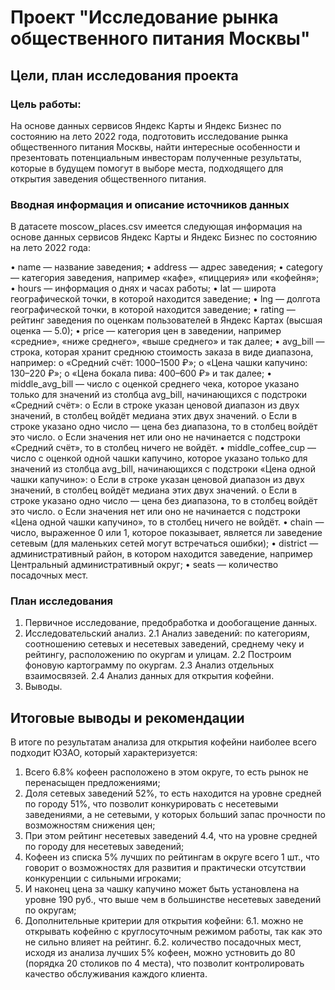 # Проект "Исследование рынка общественного питания Москвы"

## Цели, план исследования проекта

###  Цель работы:

На основе данных сервисов Яндекс Карты и Яндекс Бизнес по состоянию на лето 2022 года, 
подготовить исследование рынка общественного питания Москвы, 
найти интересные особенности и презентовать потенциальным инвесторам полученные результаты, 
которые в будущем помогут в выборе места, подходящего для открытия заведения общественного питания.

### Вводная информация и описание источников данных

В датасете moscow_places.csv имеется следующая информация на основе данных сервисов Яндекс Карты и Яндекс Бизнес по состоянию на лето 2022 года:

•    name — название заведения;
•    address — адрес заведения;
•    category — категория заведения, например «кафе», «пиццерия» или «кофейня»;
•    hours — информация о днях и часах работы;
•    lat — широта географической точки, в которой находится заведение;
•    lng — долгота географической точки, в которой находится заведение;
•    rating — рейтинг заведения по оценкам пользователей в Яндекс Картах (высшая оценка — 5.0);
•    price — категория цен в заведении, например «средние», «ниже среднего», «выше среднего» и так далее;
•    avg_bill — строка, которая хранит среднюю стоимость заказа в виде диапазона, например: 
    o    «Средний счёт: 1000–1500 ₽»;
    o    «Цена чашки капучино: 130–220 ₽»;
    o    «Цена бокала пива: 400–600 ₽» и так далее;
•    middle_avg_bill — число с оценкой среднего чека, которое указано только для значений из столбца avg_bill, начинающихся с подстроки «Средний счёт»: 
    o    Если в строке указан ценовой диапазон из двух значений, в столбец войдёт медиана этих двух значений.
    o    Если в строке указано одно число — цена без диапазона, то в столбец войдёт это число.
    o    Если значения нет или оно не начинается с подстроки «Средний счёт», то в столбец ничего не войдёт.
•    middle_coffee_cup — число с оценкой одной чашки капучино, которое указано только для значений из столбца avg_bill, начинающихся с подстроки «Цена одной чашки капучино»: 
    o    Если в строке указан ценовой диапазон из двух значений, в столбец войдёт медиана этих двух значений.
    o    Если в строке указано одно число — цена без диапазона, то в столбец войдёт это число.
    o    Если значения нет или оно не начинается с подстроки «Цена одной чашки капучино», то в столбец ничего не войдёт.
•    chain — число, выраженное 0 или 1, которое показывает, является ли заведение сетевым (для маленьких сетей могут встречаться ошибки);
•    district — административный район, в котором находится заведение, например Центральный административный округ;
•    seats — количество посадочных мест.

### План исследования

1. Первичное исследование, предобработка и дообогащение данных.
2. Исследовательский анализ. 
2.1 Анализ заведений: по категориям, соотношению сетевых и несетевых заведений, 
среднему чеку и рейтингу, расположению по окургам и улицам.
2.2 Построим фоновую картограмму по окургам. 
2.3 Анализ отдельных взаимосвязей.
2.4 Анализ данных для открытия кофейни.
3. Выводы.

## Итоговые выводы и рекомендации

В итоге по результатам анализа для открытия кофейни наиболее всего подходит ЮЗАО, который характеризуется:

1.    Всего 6.8% кофеен расположено в этом округе, то есть рынок не перенасыщен предложениями;
2.    Доля сетевых заведений 52%, то есть находится на уровне средней по городу 51%, 
что позволит конкурировать с несетевыми заведениями, а не сетевыми, 
у которых больший запас прочности по возможностям снижения цен;
3.    При этом рейтинг несетевых заведений 4.4, что на уровне средней по городу 
для несетевых заведений;
4.    Кофеен из списка 5% лучших по рейтингам в округе всего 1 шт., 
что говорит о возможностях для развития и практически отсутствии конкуренции с сильными игроками;
5.    И наконец цена за чашку капучино может быть установлена на уровне 190 руб., 
что выше чем в большинстве несетевых заведений по округам; 
6.    Дополнительные критерии для открытия кофейни:
    6.1.    можно не открывать кофейню с круглосуточным режимом работы, 
так как это не сильно влияет на рейтинг.
    6.2.    количество посадочных мест, исходя из анализа лучших 5% кофеен, 
можно устновить до 80 (порядка 20 столиков по 4 места), что позволит контролировать 
качество обслуживания каждого клиента.    





